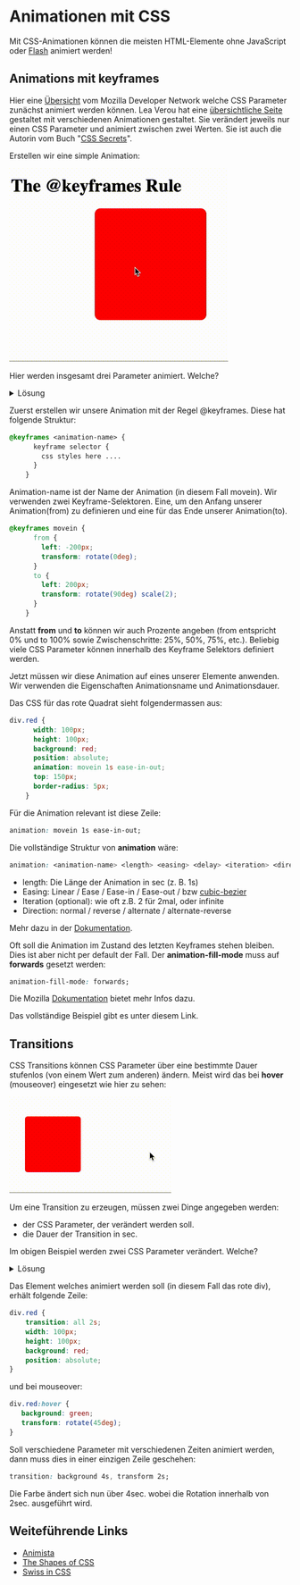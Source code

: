 # Animationen mit CSS

Mit CSS-Animationen können die meisten HTML-Elemente ohne JavaScript oder [Flash](https://www.youtube.com/watch?v=oHg5SJYRHA0) animiert werden!

## Animations mit keyframes

Hier eine [Übersicht](https://developer.mozilla.org/en-US/docs/Web/CSS/CSS_animated_properties) vom Mozilla Developer Network welche CSS Parameter zunächst animiert werden können. Lea Verou hat eine [übersichtliche Seite](http://leaverou.github.io/animatable/) gestaltet mit verschiedenen Animationen gestaltet. Sie verändert jeweils nur einen CSS Parameter und animiert zwischen zwei Werten. Sie ist auch die Autorin vom Buch "[CSS Secrets](https://www.amazon.com/CSS-Secrets-Lea-Verou/dp/1449372635?tag=leaverou-20)".

Erstellen wir eine simple Animation:

![Keyframes](img/keyframes.gif)

Hier werden insgesamt drei Parameter animiert. Welche? 
<details>
<summary>Lösung</summary>
<p>

```css
transform: rotate(90deg) scale(2);
left: 200px;
```

</p>
</details> 

Zuerst erstellen wir unsere Animation mit der Regel @keyframes. Diese hat folgende Struktur:

```css
@keyframes <animation-name> {
      keyframe selector {
        css styles here ....
      }
    }
```

Animation-name ist der Name der Animation (in diesem Fall movein).
Wir verwenden zwei Keyframe-Selektoren. Eine, um den Anfang unserer Animation(from) zu definieren und eine für das Ende unserer Animation(to).

```css
@keyframes movein {
      from {
        left: -200px;
        transform: rotate(0deg);
      }
      to {
        left: 200px;
        transform: rotate(90deg) scale(2);
      }
    }
```

Anstatt __from__ und __to__ können wir auch Prozente angeben (from entspricht 0% und to 100% sowie Zwischenschritte: 25%, 50%, 75%, etc.). Beliebig viele CSS Parameter können innerhalb des Keyframe Selektors definiert werden.

Jetzt müssen wir diese Animation auf eines unserer Elemente anwenden. Wir verwenden die Eigenschaften Animationsname und Animationsdauer. 

Das CSS für das rote Quadrat sieht folgendermassen aus:

```css
div.red {
      width: 100px;
      height: 100px;
      background: red;
      position: absolute;
      animation: movein 1s ease-in-out;
      top: 150px;
      border-radius: 5px;
    }
```

Für die Animation relevant ist diese Zeile:

```css
animation: movein 1s ease-in-out;
```

Die vollständige Struktur von __animation__ wäre:

```css
animation: <animation-name> <length> <easing> <delay> <iteration> <direction>;
```

  - length: Die Länge der Animation in sec (z. B. 1s)
  - Easing: Linear / Ease / Ease-in / Ease-out / bzw [cubic-bezier](http://cubic-bezier.com)
  - Iteration (optional): wie oft z.B. 2 für 2mal, oder infinite
  - Direction: normal / reverse / alternate / alternate-reverse

Mehr dazu in der [Dokumentation](https://developer.mozilla.org/en-US/docs/Web/CSS/animation).

Oft soll die Animation im Zustand des letzten Keyframes stehen bleiben. Dies ist aber nicht per default der Fall. Der __animation-fill-mode__ muss auf __forwards__ gesetzt werden:

```css
animation-fill-mode: forwards;
```

Die Mozilla [Dokumentation](https://developer.mozilla.org/en-US/docs/Web/CSS/animation-fill-mode) bietet mehr Infos dazu.

Das vollständige Beispiel gibt es unter diesem Link.

## Transitions

CSS Transitions können CSS Parameter über eine bestimmte Dauer stufenlos (von einem Wert zum anderen) ändern. Meist wird das bei __hover__ (mouseover) eingesetzt wie hier zu sehen: 

![Transitions](img/hover.gif)

Um eine Transition zu erzeugen, müssen zwei Dinge angegeben werden:

  - der CSS Parameter, der verändert werden soll.
  - die Dauer der Transition in sec.

Im obigen Beispiel werden zwei CSS Parameter verändert. Welche? 

<details>
<summary>Lösung</summary>
<p>

```css
background-color: green; /* from red */
transform: rotate(45deg); /* from 0deg */
```

</p>
</details> 

Das Element welches animiert werden soll (in diesem Fall das rote div), erhält folgende Zeile:

```css
div.red {
    transition: all 2s;
    width: 100px;
    height: 100px;
    background: red;
    position: absolute;
}
```

und bei mouseover:

```css
div.red:hover {
   background: green;
   transform: rotate(45deg);
}
```

Soll verschiedene Parameter mit verschiedenen Zeiten animiert werden, dann muss dies in einer einzigen Zeile geschehen:
```css
transition: background 4s, transform 2s;
```

Die Farbe ändert sich nun über 4sec. wobei die Rotation innerhalb von 2sec. ausgeführt wird.

## Weiteführende Links

  - [Animista](http://animista.net/play/)
  - [The Shapes of CSS](https://css-tricks.com/the-shapes-of-css/)
  - [Swiss in CSS](https://swissincss.com)